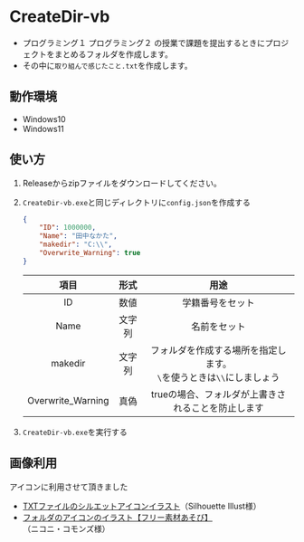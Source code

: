 # CreateDir-vb
* プログラミング１ プログラミング２ の授業で課題を提出するときにプロジェクトをまとめるフォルダを作成します。
* その中に`取り組んで感じたこと.txt`を作成します。

## 動作環境
* Windows10
* Windows11

## 使い方
1. Releaseからzipファイルをダウンロードしてください。

2. `CreateDir-vb.exe`と同じディレクトリに`config.json`を作成する
    ```json
    {
        "ID": 1000000,
        "Name": "田中なかた",
        "makedir": "C:\\",
        "Overwrite_Warning": true
    }
    ```
    |項目|形式|用途|
    |:---:|:---:|:---:|
    |ID|数値|学籍番号をセット|
    |Name|文字列|名前をセット|
    |makedir|文字列|フォルダを作成する場所を指定します。<br>`\`を使うときは`\\`にしましょう|
    |Overwrite_Warning|真偽|trueの場合、フォルダが上書きされることを防止します|

3. `CreateDir-vb.exe`を実行する

## 画像利用
アイコンに利用させて頂きました
* [TXTファイルのシルエットアイコンイラスト](https://www.silhouette-illust.com/illust/15372)（Silhouette Illust様）
* [フォルダのアイコンのイラスト【フリー素材あそび】](https://commons.nicovideo.jp/material/nc269594)（ニコニ・コモンズ様）